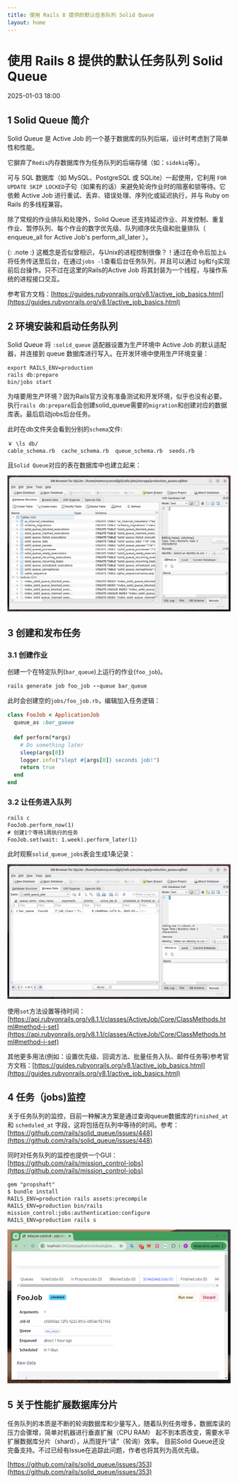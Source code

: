 ```yaml
---
title: 使用 Rails 8 提供的默认任务队列 Solid Queue
layout: home
---
```


# 使用 Rails 8 提供的默认任务队列 Solid Queue

2025-01-03 18:00

## 1 Solid Queue 简介

Solid Queue 是 Active Job 的一个基于数据库的队列后端，设计时考虑到了简单性和性能。

它摒弃了`Redis`内存数据库作为任务队列的后端存储（如：`sidekiq`等）。

可与 SQL 数据库（如 MySQL、PostgreSQL 或 SQLite）一起使用，它利用 `FOR UPDATE SKIP LOCKED`子句（如果有的话）来避免轮询作业时的阻塞和锁等待。它依赖 Active Job 进行重试、丢弃、错误处理、序列化或延迟执行，并与 Ruby on Rails 的多线程兼容。

除了常规的作业排队和处理外，Solid Queue 还支持延迟作业、并发控制、重复作业、暂停队列、每个作业的数字优先级、队列顺序优先级和批量排队（ enqueue_all for Active Job's perform_all_later ）。

{: .note :}
这概念是否似曾相识，与Unix的进程控制很像？！通过在命令后加上`&`将任务传送至后台，在通过`jobs -l`查看后台任务队列，并且可以通过
`bg`和`fg`实现前后台操作。只不过在这里的Rails的Active Job 将其封装为一个线程，与操作系统的进程接口交互。

参考官方文档：[https://guides.rubyonrails.org/v8.1/active_job_basics.html](https://guides.rubyonrails.org/v8.1/active_job_basics.html)

## 2 环境安装和启动任务队列

Solid Queue 将 `:solid_queue` 适配器设置为生产环境中 Active Job 的默认适配器，并连接到 queue 数据库进行写入。在开发环境中使用生产环境变量：

```
export RAILS_ENV=production
rails db:prepare
bin/jobs start
```

为啥要用生产环境？因为Rails官方没有准备测试和开发环境，似乎也没有必要。执行`rails db:prepare`后会创建solid_queue需要的`migration`和创建对应的数据库表。最后启动jobs后台任务。

此时在db文件夹会看到分别的`schema`文件:
```shell
￥ \ls db/
cable_schema.rb  cache_schema.rb  queue_schema.rb  seeds.rb
```
且`Solid Queue`对应的表在数据库中也建立起来：

![1](assets/images/2025-01-03/1.png)


## 3 创建和发布任务

### 3.1 创建作业

创建一个在特定队列(`bar_queue`)上运行的作业(`foo_job`)。

```ruby
rails generate job foo_job --queue bar_queue
```

此时会创建空的`jobs/foo_job.rb`，编辑加入任务逻辑：
```ruby
class FooJob < ApplicationJob
  queue_as :bar_queue

  def perform(*args)
    # Do something later
    sleep(args[0])
    logger.info("slept #{args[0]} seconds job!")
    return true
  end
end
```
### 3.2 让任务进入队列

```shell
rails c
FooJob.perform_now(1)
# 创建1个等待1周执行的任务
FooJob.set(wait: 1.week).perform_later(1)
```

此时观察`solid_queue_jobs`表会生成1条记录：

![2](assets/images/2025-01-03/2.png)

使用`set`方法设置等待时间：[https://api.rubyonrails.org/v8.1.1/classes/ActiveJob/Core/ClassMethods.html#method-i-set](https://api.rubyonrails.org/v8.1.1/classes/ActiveJob/Core/ClassMethods.html#method-i-set)

其他更多用法(例如：设置优先级、回调方法、批量任务入队、邮件任务等)参考官方文档：[https://guides.rubyonrails.org/v8.1/active_job_basics.html](https://guides.rubyonrails.org/v8.1/active_job_basics.html)



## 4 任务（jobs)监控

关于任务队列的监控，目前一种解决方案是通过查询queue数据库的`finished_at` 和 `scheduled_at`
字段，这将包括在队列中等待的时间。参考：[https://github.com/rails/solid_queue/issues/448](https://github.com/rails/solid_queue/issues/448)

同时对任务队列的监控也提供一个GUI：[https://github.com/rails/mission_control-jobs](https://github.com/rails/mission_control-jobs)

```shell
gem "propshaft"
$ bundle install
RAILS_ENV=production rails assets:precompile
RAILS_ENV=production bin/rails mission_control:jobs:authentication:configure
RAILS_ENV=production rails s
```

![3](assets/images/2025-01-03/3.png)

## 5 关于性能扩展数据库分片

任务队列的本质是不断的轮询数据库和少量写入，随着队列任务增多，数据库读的压力会骤增，简单对机器进行垂直扩展（CPU RAM）
起不到本质改变，需要水平扩展数据库分片（shard），从而提升“读”（轮询）效率。
目前Solid Queue还没完备支持。不过已经有Issue在追踪此问题，作者也将其列为高优先级。

[https://github.com/rails/solid_queue/issues/353](https://github.com/rails/solid_queue/issues/353)
